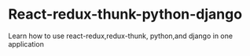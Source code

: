 # React-redux-thunk-python-django

Learn how to use react-redux,redux-thunk, python,and django in one application
